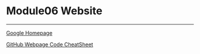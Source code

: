 # Module06 Website
---
[Google Homepage](https://www.google.com "Google's Homepage")

[GitHub Webpage Code CheatSheet](https://github.com/adam-p/markdownhere/wiki/Markdown-Cheatsheet "Markdown Guide")